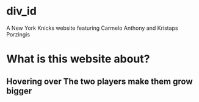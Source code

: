 # div_id
A New York Knicks website featuring Carmelo Anthony and Kristaps Porzingis

What is this website about?
===

Hovering over The two players make them grow bigger
---
